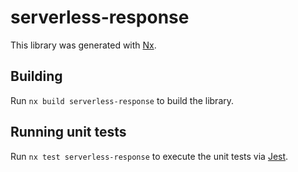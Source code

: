 # serverless-response

This library was generated with [Nx](https://nx.dev).

## Building

Run `nx build serverless-response` to build the library.

## Running unit tests

Run `nx test serverless-response` to execute the unit tests via [Jest](https://jestjs.io).
